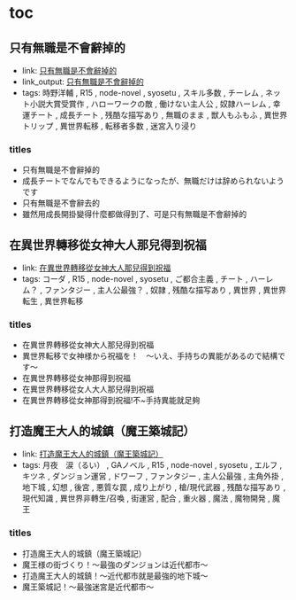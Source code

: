 # toc

## 只有無職是不會辭掉的

- link: [只有無職是不會辭掉的](%E5%8F%AA%E6%9C%89%E7%84%A1%E8%81%B7%E6%98%AF%E4%B8%8D%E6%9C%83%E8%BE%AD%E6%8E%89%E7%9A%84/)
- link_output: [只有無職是不會辭掉的](../mirronight_out/%E5%8F%AA%E6%9C%89%E7%84%A1%E8%81%B7%E6%98%AF%E4%B8%8D%E6%9C%83%E8%BE%AD%E6%8E%89%E7%9A%84/)
- tags: 時野洋輔 , R15 , node-novel , syosetu , スキル多数 , チーレム , ネット小説大賞受賞作 , ハローワークの敵 , 働けない主人公 , 奴隷ハーレム , 幸運チート , 成長チート , 残酷な描写あり , 無職のまま , 獣人もふもふ , 異世界トリップ , 異世界転移 , 転移者多数 , 迷宮入り浸り

### titles

- 只有無職是不會辭掉的
- 成長チートでなんでもできるようになったが、無職だけは辞められないようです
- 只有無職是不會辭去的
- 雖然用成長開掛變得什麼都做得到了、可是只有無職是不會辭掉的

## 在異世界轉移從女神大人那兒得到祝福

- link: [在異世界轉移從女神大人那兒得到祝福](%E5%9C%A8%E7%95%B0%E4%B8%96%E7%95%8C%E8%BD%89%E7%A7%BB%E5%BE%9E%E5%A5%B3%E7%A5%9E%E5%A4%A7%E4%BA%BA%E9%82%A3%E5%85%92%E5%BE%97%E5%88%B0%E7%A5%9D%E7%A6%8F/)
- tags: コーダ , R15 , node-novel , syosetu , ご都合主義 , チート , ハーレム？ , ファンタジー , 主人公最強？ , 奴隷 , 残酷な描写あり , 異世界 , 異世界転生 , 異世界転移

### titles

- 在異世界轉移從女神大人那兒得到祝福
- 異世界転移で女神様から祝福を！　～いえ、手持ちの異能があるので結構です～
- 在異世界轉移從女神那得到祝福
- 在異世界轉移從女人大人那兒得到祝福
- 在異世界轉移從女神那得到祝福!不~手持異能就足夠

## 打造魔王大人的城鎮（魔王築城記）

- link: [打造魔王大人的城鎮（魔王築城記）](%E6%89%93%E9%80%A0%E9%AD%94%E7%8E%8B%E5%A4%A7%E4%BA%BA%E7%9A%84%E5%9F%8E%E9%8E%AE%EF%BC%88%E9%AD%94%E7%8E%8B%E7%AF%89%E5%9F%8E%E8%A8%98%EF%BC%89/)
- tags: 月夜　涙（るい） , GAノベル , R15 , node-novel , syosetu , エルフ , キツネ , ダンジョン運営 , ドワーフ , ファンタジー , 主人公最強 , 主角外掛 , 地下城 , 幻想 , 後宮 , 悪質な罠 , 成り上がり , 槍/現代武器 , 残酷な描写あり , 現代知識 , 異世界非轉生/召喚 , 街運営 , 配合 , 重火器 , 魔法 , 魔物開発 , 魔王

### titles

- 打造魔王大人的城鎮（魔王築城記）
- 魔王様の街づくり！～最強のダンジョンは近代都市～
- 打造魔王大人的城鎮！～近代都市就是最強的地下城～
- 魔王築城記！～最強迷宮是近代都市～
